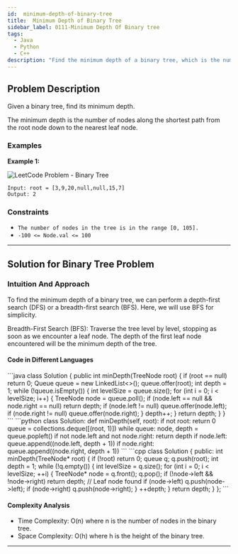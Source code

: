 ```yaml
---
id:  minimum-depth-of-binary-tree
title:  Minimum Depth of Binary Tree
sidebar_label: 0111-Minimum Depth Of Binary tree
tags:
  - Java
  - Python
  - C++
description: "Find the minimum depth of a binary tree, which is the number of nodes along the shortest path from the root node down to the nearest leaf node."
---
```


## Problem Description

Given a binary tree, find its minimum depth.

The minimum depth is the number of nodes along the shortest path from the root node down to the nearest leaf node.

### Examples

**Example 1:**

![LeetCode Problem - Binary Tree](https://assets.leetcode.com/uploads/2020/10/12/ex_depth.jpg)
```
Input: root = [3,9,20,null,null,15,7]
Output: 2
```


### Constraints

- `The number of nodes in the tree is in the range [0, 105].`
- `-100 <= Node.val <= 100`

---

## Solution for Binary Tree Problem

### Intuition And Approach

To find the minimum depth of a binary tree, we can perform a depth-first search (DFS) or a breadth-first search (BFS). Here, we will use BFS for simplicity.

Breadth-First Search (BFS): Traverse the tree level by level, stopping as soon as we encounter a leaf node. The depth of the first leaf node encountered will be the minimum depth of the tree.

<Tabs>
 <tabItem value="Recursive" label="Recursive">


#### Code in Different Languages

<Tabs>
  <TabItem value="Java" label="Java" default>
  <SolutionAuthor name="@Vipullakum007"/>
   ```java
   class Solution {
    public int minDepth(TreeNode root) {
        if (root == null) return 0;
        Queue<TreeNode> queue = new LinkedList<>();
        queue.offer(root);
        int depth = 1;
        while (!queue.isEmpty()) {
            int levelSize = queue.size();
            for (int i = 0; i < levelSize; i++) {
                TreeNode node = queue.poll();
                if (node.left == null && node.right == null) return depth;
                if (node.left != null) queue.offer(node.left);
                if (node.right != null) queue.offer(node.right);
            }
            depth++;
        }
        return depth;
    }
}
    ```

  </TabItem>
  <TabItem value="Python" label="Python">
  <SolutionAuthor name="@Vipullakum007"/>
   ```python
    class Solution:
    def minDepth(self, root):
        if not root:
            return 0
        queue = collections.deque([(root, 1)])
        while queue:
            node, depth = queue.popleft()
            if not node.left and not node.right:
                return depth
            if node.left:
                queue.append((node.left, depth + 1))
            if node.right:
                queue.append((node.right, depth + 1))
    ```

  </TabItem>
  <TabItem value="C++" label="C++">
  <SolutionAuthor name="@Vipullakum007"/>
   ```cpp
    class Solution {
public:
    int minDepth(TreeNode* root) {
        if (!root) return 0;
        queue<TreeNode*> q;
        q.push(root);
        int depth = 1;
        while (!q.empty()) {
            int levelSize = q.size();
            for (int i = 0; i < levelSize; ++i) {
                TreeNode* node = q.front();
                q.pop();
                if (!node->left && !node->right) return depth; // Leaf node found
                if (node->left) q.push(node->left);
                if (node->right) q.push(node->right);
            }
            ++depth;
        }
        return depth;
    }
};
    ```

  </TabItem>
</Tabs>

#### Complexity Analysis

- Time Complexity: O(n) where n is the number of nodes in the binary tree.
- Space Complexity: O(h) where h is the height of the binary tree.

</tabItem>
</Tabs>


---